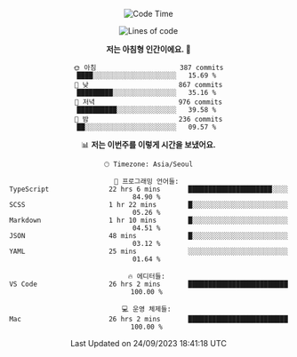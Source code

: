 <div align='center'>
 
<!--START_SECTION:waka-->
![Code Time](http://img.shields.io/badge/Code%20Time-2%2C995%20hrs%208%20mins-blue)

![Lines of code](https://img.shields.io/badge/%EC%A0%80%EB%8A%94%20%EC%97%AC%ED%83%9C%EA%B9%8C%EC%A7%80%20-1.2%20million%20%EC%A4%84%EC%9D%98%20%EC%BD%94%EB%93%9C%EB%A5%BC%20%EC%9E%91%EC%84%B1%ED%96%88%EC%96%B4%EC%9A%94.-blue)

**저는 아침형 인간이에요. 🐤** 

```text
🌞 아침                     387 commits         ████░░░░░░░░░░░░░░░░░░░░░   15.69 % 
🌆 낮　                     867 commits         █████████░░░░░░░░░░░░░░░░   35.16 % 
🌃 저녁                     976 commits         ██████████░░░░░░░░░░░░░░░   39.58 % 
🌙 밤　                     236 commits         ██░░░░░░░░░░░░░░░░░░░░░░░   09.57 % 
```


📊 **저는 이번주를 이렇게 시간을 보냈어요.** 

```text
🕑︎ Timezone: Asia/Seoul

💬 프로그래밍 언어들: 
TypeScript               22 hrs 6 mins       █████████████████████░░░░   84.90 % 
SCSS                     1 hr 22 mins        █░░░░░░░░░░░░░░░░░░░░░░░░   05.26 % 
Markdown                 1 hr 10 mins        █░░░░░░░░░░░░░░░░░░░░░░░░   04.51 % 
JSON                     48 mins             █░░░░░░░░░░░░░░░░░░░░░░░░   03.12 % 
YAML                     25 mins             ░░░░░░░░░░░░░░░░░░░░░░░░░   01.64 % 

🔥 에디터들: 
VS Code                  26 hrs 2 mins       █████████████████████████   100.00 % 

💻 운영 체제들: 
Mac                      26 hrs 2 mins       █████████████████████████   100.00 % 
```


 Last Updated on 24/09/2023 18:41:18 UTC
<!--END_SECTION:waka-->
 </div>
<!---
Emewjin/Emewjin is a ✨ special ✨ repository because its `README.md` (this file) appears on your GitHub profile.
You can click the Preview link to take a look at your changes.
--->
